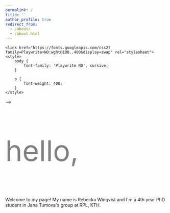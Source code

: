 ```yaml
---
permalink: /
title: ''
author_profile: true
redirect_from: 
  - /about/
  - /about.html
---
```

<!--
<head>
    <!-- Google Fonts Link -->
    <link href="https://fonts.googleapis.com/css2?family=Playwrite+NO:wght@100..400&display=swap" rel="stylesheet">
    <style>
        body {
            font-family: 'Playwrite NO', cursive;
        }

        p {
            font-weight: 400;
        }
    </style>
</head>
-->

<p style="font-size: 90px; color: grey;"> hello, </p>

Welcome to my page! My name is Rebecka Winqvist and I'm a 4th year PhD student in Jana Tumova's group at RPL, KTH. 



